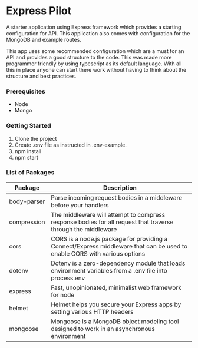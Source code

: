 # Express Pilot
A starter application using Express framework which provides a starting configuration for API. This application also comes with configuration for the MongoDB and example routes.

This app uses some recommended configuration which are a must for an API and provides a good structure to the code. This was made more programmer friendly by using typescript as its default language. With all this in place anyone can start there work without having to think about the structure and best practices.

<h3>Prerequisites</h3>
<ul>
  <li> Node </li>
  <li> Mongo </li>
</ul>

<h3>Getting Started</h3>
<ol>
  <li>Clone the project</li>
  <li>Create .env file as instructed in .env-example.</li>
  <li>npm install</li>
  <li>npm start</li>
</ol>

<h3>List of Packages</h3>

  
|Package | Description|
|--------|------------|
| body-parser | Parse incoming request bodies in a middleware before your handlers|
| compression | The middleware will attempt to compress response bodies for all request that traverse through the middleware | 
| cors | CORS is a node.js package for providing a Connect/Express middleware that can be used to enable CORS with various options |
| dotenv | Dotenv is a zero-dependency module that loads environment variables from a .env file into process.env |
| express | Fast, unopinionated, minimalist web framework for node |
| helmet | Helmet helps you secure your Express apps by setting various HTTP headers |
| mongoose | Mongoose is a MongoDB object modeling tool designed to work in an asynchronous environment |
